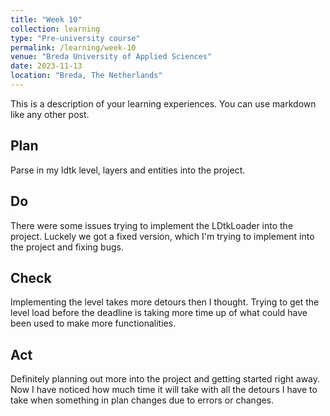```yaml
---
title: "Week 10"
collection: learning
type: "Pre-university course"
permalink: /learning/week-10
venue: "Breda University of Applied Sciences"
date: 2023-11-13
location: "Breda, The Netherlands"
---
```


This is a description of your learning experiences. You can use markdown like any other post.

## Plan

<!---
NOTE: Fill this section in at the beginning of the week!

What do you plan to do this week? What new knowledge do you want to acquire? Do you want to follow any of the learning units for the course? Do you want to work on the assignment for the course? How much time do you estimate you will spend on these tasks?
-->
Parse in my ldtk level, layers and entities into the project. 
## Do

<!---
NOTE: Fill this in during the week.

What were you actually able to accomplish? Was it more or less than what you planned? Was the amount of time you thought you would spend on it accurate? If not, what took longer than you thought it would?

Provide as much context as possible. Use code snippets or take screenshots of what you were able to accomplish. Please provide references to any additional sources of information that helped you.
-->
There were some issues trying to implement the LDtkLoader into the project. Luckely we got a fixed version, which I'm trying to implement into the project and fixing bugs. 
## Check

<!--- 
Note: Fill this in at the end of the week.

What went well? What didn't go so well? What was the most important thing you learned this week?

Did you receive any feedback from the lecturer or your peers? If so, what was that feedback? Were you able to incorporate that feedback?

Did you give anyone else feedback? Who did you give feedback to? How did they respond to your feedback?

NOTE: Any source of feedback is feedback!
-->
Implementing the level takes more detours then I thought. Trying to get the level load before the deadline is taking more time up of what could have been used to make more functionalities. 
## Act

<!---
Note: Fill this in at the end of the week.

What action points can you identify from this week? What would you like to improve? What would you like to continue to strengthen?

If your planned time estimates were not accurate, what would you do to improve them?
-->
Definitely planning out more into the project and getting started right away. Now I have noticed how much time it will take with all the detours I have to take when something in plan changes due to errors or changes. 